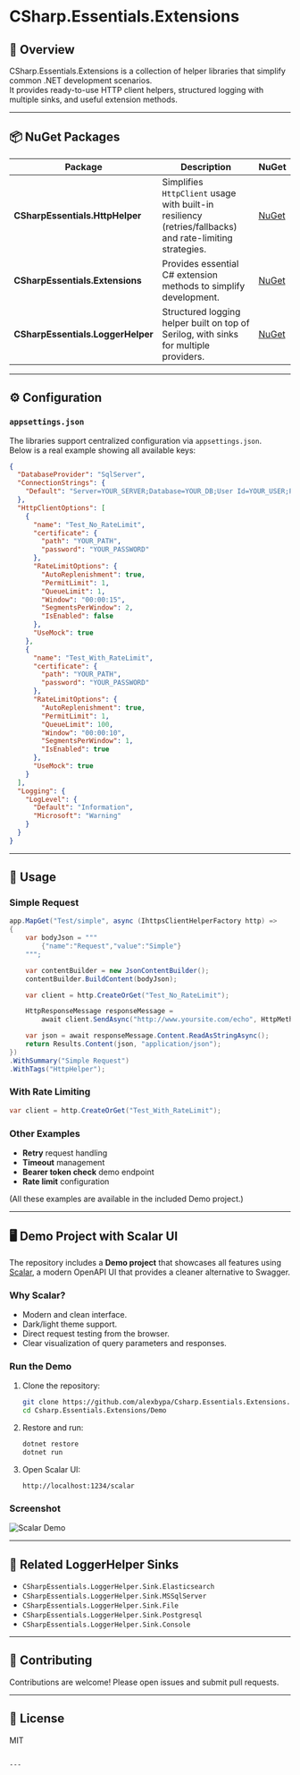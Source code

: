 # CSharp.Essentials.Extensions

## 📖 Overview
CSharp.Essentials.Extensions is a collection of helper libraries that simplify common .NET development scenarios.  
It provides ready-to-use HTTP client helpers, structured logging with multiple sinks, and useful extension methods.

---

## 📦 NuGet Packages

| Package | Description | NuGet |
|---|---|---|
| **CSharpEssentials.HttpHelper** | Simplifies `HttpClient` usage with built-in resiliency (retries/fallbacks) and rate-limiting strategies. | [NuGet](https://www.nuget.org/packages/CSharpEssentials.HttpHelper) |
| **CSharpEssentials.Extensions** | Provides essential C# extension methods to simplify development. | [NuGet](https://www.nuget.org/packages/CSharpEssentials.Extensions) |
| **CSharpEssentials.LoggerHelper** | Structured logging helper built on top of Serilog, with sinks for multiple providers. | [NuGet](https://www.nuget.org/packages/CSharpEssentials.LoggerHelper) |

---

## ⚙️ Configuration

### `appsettings.json`

The libraries support centralized configuration via `appsettings.json`.  
Below is a real example showing all available keys:

```json
{
  "DatabaseProvider": "SqlServer",
  "ConnectionStrings": {
    "Default": "Server=YOUR_SERVER;Database=YOUR_DB;User Id=YOUR_USER;Password=YOUR_PWD;"
  },
  "HttpClientOptions": [
    {
      "name": "Test_No_RateLimit",
      "certificate": {
        "path": "YOUR_PATH",
        "password": "YOUR_PASSWORD"
      },
      "RateLimitOptions": {
        "AutoReplenishment": true,
        "PermitLimit": 1,
        "QueueLimit": 1,
        "Window": "00:00:15",
        "SegmentsPerWindow": 2,
        "IsEnabled": false
      },
      "UseMock": true
    },
    {
      "name": "Test_With_RateLimit",
      "certificate": {
        "path": "YOUR_PATH",
        "password": "YOUR_PASSWORD"
      },
      "RateLimitOptions": {
        "AutoReplenishment": true,
        "PermitLimit": 1,
        "QueueLimit": 100,
        "Window": "00:00:10",
        "SegmentsPerWindow": 1,
        "IsEnabled": true
      },
      "UseMock": true
    }
  ],
  "Logging": {
    "LogLevel": {
      "Default": "Information",
      "Microsoft": "Warning"
    }
  }
}
````

---

## 🚀 Usage

### Simple Request

```csharp
app.MapGet("Test/simple", async (IhttpsClientHelperFactory http) =>
{
    var bodyJson = """
        {"name":"Request","value":"Simple"}
    """;

    var contentBuilder = new JsonContentBuilder();
    contentBuilder.BuildContent(bodyJson);

    var client = http.CreateOrGet("Test_No_RateLimit");

    HttpResponseMessage responseMessage =
        await client.SendAsync("http://www.yoursite.com/echo", HttpMethod.Post, bodyJson, contentBuilder);

    var json = await responseMessage.Content.ReadAsStringAsync();
    return Results.Content(json, "application/json");
})
.WithSummary("Simple Request")
.WithTags("HttpHelper");
```

### With Rate Limiting

```csharp
var client = http.CreateOrGet("Test_With_RateLimit");
```

### Other Examples

* **Retry** request handling
* **Timeout** management
* **Bearer token check** demo endpoint
* **Rate limit** configuration

(All these examples are available in the included Demo project.)

---

## 🖥️ Demo Project with Scalar UI

The repository includes a **Demo project** that showcases all features using [Scalar](https://github.com/scalar/scalar), a modern OpenAPI UI that provides a cleaner alternative to Swagger.

### Why Scalar?

* Modern and clean interface.
* Dark/light theme support.
* Direct request testing from the browser.
* Clear visualization of query parameters and responses.

### Run the Demo

1. Clone the repository:

   ```bash
   git clone https://github.com/alexbypa/Csharp.Essentials.Extensions.git
   cd Csharp.Essentials.Extensions/Demo
   ```

2. Restore and run:

   ```bash
   dotnet restore
   dotnet run
   ```

3. Open Scalar UI:

   ```
   http://localhost:1234/scalar
   ```

### Screenshot

![Scalar Demo](docs/images/scalar-demo.png)

---

## 🔗 Related LoggerHelper Sinks

* `CSharpEssentials.LoggerHelper.Sink.Elasticsearch`
* `CSharpEssentials.LoggerHelper.Sink.MSSqlServer`
* `CSharpEssentials.LoggerHelper.Sink.File`
* `CSharpEssentials.LoggerHelper.Sink.Postgresql`
* `CSharpEssentials.LoggerHelper.Sink.Console`

---

## 🤝 Contributing

Contributions are welcome!
Please open issues and submit pull requests.

---

## 📄 License

MIT

```

---
